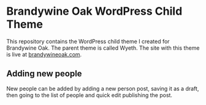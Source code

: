 # Brandywine Oak WordPress Child Theme

This repository contains the WordPress child theme I created for Brandywine Oak. The parent theme is called Wyeth. The site with this theme is live at [brandywineoak.com](https://brandywineoak.com).

## Adding new people

New people can be added by adding a new person post, saving it as a draft, then going to the list of people and quick edit publishing the post.